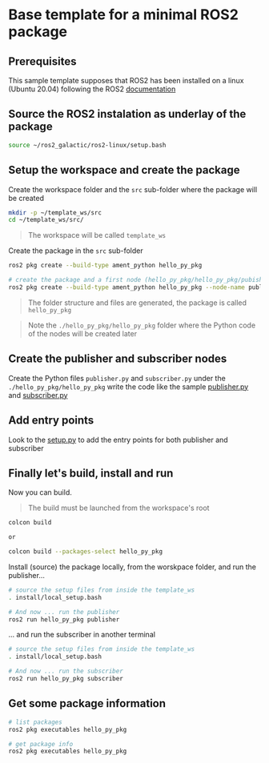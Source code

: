 # Base template for a minimal ROS2 package

## Prerequisites

This sample template supposes that ROS2 has been installed on a linux (Ubuntu 20.04) following the ROS2 [documentation](https://docs.ros.org/en/galactic/)

## Source the ROS2 instalation as underlay of the package

``` bash
source ~/ros2_galactic/ros2-linux/setup.bash
```

## Setup the workspace and create the package

Create the workspace folder and the `src` sub-folder where the package will be created

``` bash
mkdir -p ~/template_ws/src
cd ~/template_ws/src/
```
> The workspace will be called `template_ws`


Create the package in the `src` sub-folder

``` bash
ros2 pkg create --build-type ament_python hello_py_pkg

# create the package and a first node (hello_py_pkg/hello_py_pkg/pubisher.py will be created)
ros2 pkg create --build-type ament_python hello_py_pkg --node-name publisher
```
> The folder structure and files are generated, the package is called `hello_py_pkg`

> Note the `./hello_py_pkg/hello_py_pkg` folder where the Python code of the nodes will be created later

## Create the publisher and subscriber nodes

Create the Python files `publisher.py` and `subscriber.py` under the `./hello_py_pkg/hello_py_pkg` write the code like the sample [publisher.py](hello_py_pkg/hello_py_pkg/publisher.py) and [subscriber.py](hello_py_pkg/hello_py_pkg/subscriber.py)

## Add entry points

Look to the [setup.py](hello_py_pkg/setup.py)  to add the entry points for both publisher and subscriber

## Finally let's build, install and run

Now you can build.
> The build must be launched from the workspace's root

``` bash
colcon build

or

colcon build --packages-select hello_py_pkg
```

Install (source) the package locally, from the worskpace folder, and run the publisher...

``` bash
# source the setup files from inside the template_ws
. install/local_setup.bash

# And now ... run the publisher
ros2 run hello_py_pkg publisher
```

... and run the subscriber in another terminal

``` bash
# source the setup files from inside the template_ws
. install/local_setup.bash

# And now ... run the subscriber
ros2 run hello_py_pkg subscriber
```

## Get some package information

``` bash
# list packages
ros2 pkg executables hello_py_pkg

# get package info
ros2 pkg executables hello_py_pkg
```




